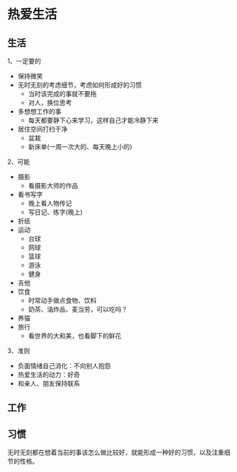 <!-- 2018/2/26 -->

# 热爱生活

## 生活

1、一定要的

- 保持微笑
- 无时无刻的考虑细节，考虑如何形成好的习惯
  - 当时该完成的事就不要拖
  - 对人，换位思考
- 多想想工作的事
  - 每天都要静下心来学习，这样自己才能冷静下来
- 居住空间打扫干净
  - 盆栽
  - 新床单(一周一次大的、每天晚上小的)

2、可能

- 摄影
  - 看摄影大师的作品
- 看书写字
  - 晚上看人物传记
  - 写日记、练字(晚上)
- 折纸
- 运动
  - 台球
  - 网球
  - 篮球
  - 游泳
  - 健身
- 吉他
- 饮食
  - 时常动手做点食物、饮料
  - 奶茶、油炸品、麦当劳，可以吃吗？
- 养猫
- 旅行
  - 看世界的大和美，也看脚下的鲜花

3、准则

- 负面情绪自己消化：不向别人抱怨
- 热爱生活的动力：好奇
- 和亲人、朋友保持联系


## 工作

## 习惯

无时无刻都在想着当前的事该怎么做比较好，就能形成一种好的习惯，以及注重细节的性格。
